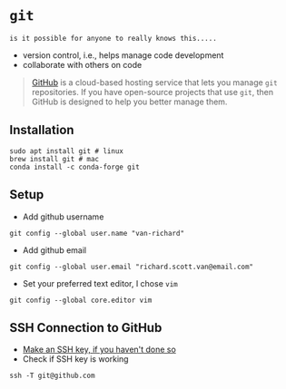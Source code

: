 # `git` 

```{sidebar}
is it possible for anyone to really knows this.....
```

- version control, i.e., helps manage code development 
- collaborate with others on code

>[GitHub](https://github.com) is a cloud-based hosting service that lets you manage `git` repositories. If you have open-source projects that use `git`, then GitHub is designed to help you better manage them.

## Installation

```
sudo apt install git # linux
brew install git # mac
conda install -c conda-forge git
```

## Setup

- Add github username

```
git config --global user.name "van-richard"
```

- Add github email

```
git config --global user.email "richard.scott.van@email.com"
```

- Set your preferred text editor, I chose `vim`

```
git config --global core.editor vim
```

## SSH Connection to GitHub

- [Make an SSH key, if you haven't done so](ssh-autologin.md)
- Check if SSH key is working

```
ssh -T git@github.com
```

